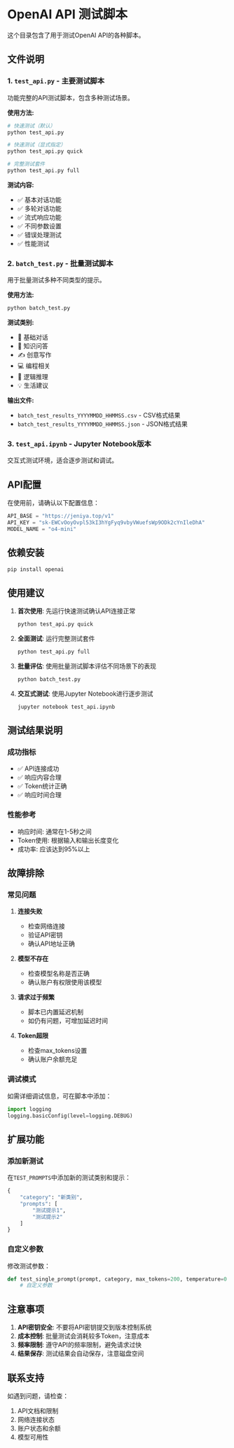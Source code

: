 # OpenAI API 测试脚本

这个目录包含了用于测试OpenAI API的各种脚本。

## 文件说明

### 1. `test_api.py` - 主要测试脚本
功能完整的API测试脚本，包含多种测试场景。

**使用方法:**
```bash
# 快速测试（默认）
python test_api.py

# 快速测试（显式指定）
python test_api.py quick

# 完整测试套件
python test_api.py full
```

**测试内容:**
- ✅ 基本对话功能
- ✅ 多轮对话功能  
- ✅ 流式响应功能
- ✅ 不同参数设置
- ✅ 错误处理测试
- ✅ 性能测试

### 2. `batch_test.py` - 批量测试脚本
用于批量测试多种不同类型的提示。

**使用方法:**
```bash
python batch_test.py
```

**测试类别:**
- 📝 基础对话
- 🧠 知识问答
- ✍️ 创意写作
- 💻 编程相关
- 🤔 逻辑推理
- 💡 生活建议

**输出文件:**
- `batch_test_results_YYYYMMDD_HHMMSS.csv` - CSV格式结果
- `batch_test_results_YYYYMMDD_HHMMSS.json` - JSON格式结果

### 3. `test_api.ipynb` - Jupyter Notebook版本
交互式测试环境，适合逐步测试和调试。

## API配置

在使用前，请确认以下配置信息：

```python
API_BASE = "https://jeniya.top/v1"
API_KEY = "sk-EWCvOoyOvpl53kI3hYgFyq9vbyVWuefsWp9ODk2cYnIleDhA"
MODEL_NAME = "o4-mini"
```

## 依赖安装

```bash
pip install openai
```

## 使用建议

1. **首次使用**: 先运行快速测试确认API连接正常
   ```bash
   python test_api.py quick
   ```

2. **全面测试**: 运行完整测试套件
   ```bash
   python test_api.py full
   ```

3. **批量评估**: 使用批量测试脚本评估不同场景下的表现
   ```bash
   python batch_test.py
   ```

4. **交互式测试**: 使用Jupyter Notebook进行逐步测试
   ```bash
   jupyter notebook test_api.ipynb
   ```

## 测试结果说明

### 成功指标
- ✅ API连接成功
- ✅ 响应内容合理
- ✅ Token统计正确
- ✅ 响应时间合理

### 性能参考
- 响应时间: 通常在1-5秒之间
- Token使用: 根据输入和输出长度变化
- 成功率: 应该达到95%以上

## 故障排除

### 常见问题

1. **连接失败**
   - 检查网络连接
   - 验证API密钥
   - 确认API地址正确

2. **模型不存在**
   - 检查模型名称是否正确
   - 确认账户有权限使用该模型

3. **请求过于频繁**
   - 脚本已内置延迟机制
   - 如仍有问题，可增加延迟时间

4. **Token超限**
   - 检查max_tokens设置
   - 确认账户余额充足

### 调试模式

如需详细调试信息，可在脚本中添加：

```python
import logging
logging.basicConfig(level=logging.DEBUG)
```

## 扩展功能

### 添加新测试
在`TEST_PROMPTS`中添加新的测试类别和提示：

```python
{
    "category": "新类别",
    "prompts": [
        "测试提示1",
        "测试提示2"
    ]
}
```

### 自定义参数
修改测试参数：

```python
def test_single_prompt(prompt, category, max_tokens=200, temperature=0.8):
    # 自定义参数
```

## 注意事项

1. **API密钥安全**: 不要将API密钥提交到版本控制系统
2. **成本控制**: 批量测试会消耗较多Token，注意成本
3. **频率限制**: 遵守API的频率限制，避免请求过快
4. **结果保存**: 测试结果会自动保存，注意磁盘空间

## 联系支持

如遇到问题，请检查：
1. API文档和限制
2. 网络连接状态  
3. 账户状态和余额
4. 模型可用性 